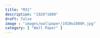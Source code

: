 ```yaml
---
title: "M31"
description: "1920*1080"
draft: false
image : "images/wallpaper/1920w1080h.jpg"
category: [ "Wall Paper" ]
---
```

